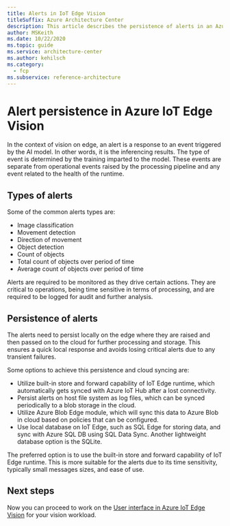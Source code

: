 ```yaml
---
title: Alerts in IoT Edge Vision
titleSuffix: Azure Architecture Center
description: This article describes the persistence of alerts in an Azure IoT Edge Vision solution.
author: MSKeith
ms.date: 10/22/2020
ms.topic: guide
ms.service: architecture-center
ms.author: kehilsch
ms.category:
  - fcp
ms.subservice: reference-architecture
---
```


# Alert persistence in Azure IoT Edge Vision

In the context of vision on edge, an alert is a response to an event triggered by the AI model. In other words, it is the inferencing results. The type of event is determined by the training imparted to the model. These events are separate from operational events raised by the processing pipeline and any event related to the health of the runtime.

## Types of alerts 

Some of the common alerts types are:

* Image classification
* Movement detection
* Direction of movement
* Object detection
* Count of objects
* Total count of objects over period of time
* Average count of objects over period of time

Alerts are required to be monitored as they drive certain actions. They are critical to operations, being time sensitive in terms of processing, and are required to be logged for audit and further analysis.

## Persistence of alerts

The alerts need to persist locally on the edge where they are raised and then passed on to the cloud for further processing and storage. This ensures a quick local response and avoids losing critical alerts due to any transient failures.

Some options to achieve this persistence and cloud syncing are:

* Utilize built-in store and forward capability of IoT Edge runtime, which automatically gets synced with Azure IoT Hub after a lost connectivity.
* Persist alerts on host file system as log files, which can be synced periodically to a blob storage in the cloud.
* Utilize Azure Blob Edge module, which will sync this data to Azure Blob in cloud based on policies that can be configured.
* Use local database on IoT Edge, such as SQL Edge for storing data, and sync with Azure SQL DB using SQL Data Sync. Another lightweight database option is the SQLite.

The preferred option is to use the built-in store and forward capability of IoT Edge runtime. This is more suitable for the alerts due to its time sensitivity, typically small messages sizes, and ease of use.

## Next steps 

Now you can proceed to work on the [User interface in Azure IoT Edge Vision](./iot-edge-user-interface.md) for your vision workload.
